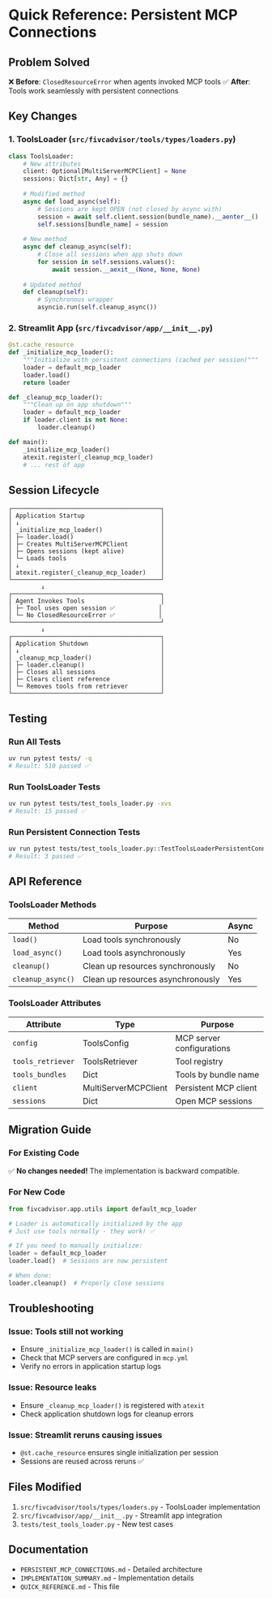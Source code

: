 # Quick Reference: Persistent MCP Connections

## Problem Solved
❌ **Before**: `ClosedResourceError` when agents invoked MCP tools
✅ **After**: Tools work seamlessly with persistent connections

## Key Changes

### 1. ToolsLoader (`src/fivcadvisor/tools/types/loaders.py`)

```python
class ToolsLoader:
    # New attributes
    client: Optional[MultiServerMCPClient] = None
    sessions: Dict[str, Any] = {}
    
    # Modified method
    async def load_async(self):
        # Sessions are kept OPEN (not closed by async with)
        session = await self.client.session(bundle_name).__aenter__()
        self.sessions[bundle_name] = session
    
    # New method
    async def cleanup_async(self):
        # Close all sessions when app shuts down
        for session in self.sessions.values():
            await session.__aexit__(None, None, None)
    
    # Updated method
    def cleanup(self):
        # Synchronous wrapper
        asyncio.run(self.cleanup_async())
```

### 2. Streamlit App (`src/fivcadvisor/app/__init__.py`)

```python
@st.cache_resource
def _initialize_mcp_loader():
    """Initialize with persistent connections (cached per session)"""
    loader = default_mcp_loader
    loader.load()
    return loader

def _cleanup_mcp_loader():
    """Clean up on app shutdown"""
    loader = default_mcp_loader
    if loader.client is not None:
        loader.cleanup()

def main():
    _initialize_mcp_loader()
    atexit.register(_cleanup_mcp_loader)
    # ... rest of app
```

## Session Lifecycle

```
┌─────────────────────────────────────────┐
│ Application Startup                     │
│ ↓                                       │
│ _initialize_mcp_loader()                │
│ ├─ loader.load()                        │
│ ├─ Creates MultiServerMCPClient         │
│ ├─ Opens sessions (kept alive)          │
│ └─ Loads tools                          │
│ ↓                                       │
│ atexit.register(_cleanup_mcp_loader)    │
└─────────────────────────────────────────┘
         ↓
┌─────────────────────────────────────────┐
│ Agent Invokes Tools                     │
│ ├─ Tool uses open session ✅            │
│ └─ No ClosedResourceError ✅            │
└─────────────────────────────────────────┘
         ↓
┌─────────────────────────────────────────┐
│ Application Shutdown                    │
│ ↓                                       │
│ _cleanup_mcp_loader()                   │
│ ├─ loader.cleanup()                     │
│ ├─ Closes all sessions                  │
│ ├─ Clears client reference              │
│ └─ Removes tools from retriever         │
└─────────────────────────────────────────┘
```

## Testing

### Run All Tests
```bash
uv run pytest tests/ -q
# Result: 510 passed ✅
```

### Run ToolsLoader Tests
```bash
uv run pytest tests/test_tools_loader.py -xvs
# Result: 15 passed ✅
```

### Run Persistent Connection Tests
```bash
uv run pytest tests/test_tools_loader.py::TestToolsLoaderPersistentConnections -xvs
# Result: 3 passed ✅
```

## API Reference

### ToolsLoader Methods

| Method | Purpose | Async |
|--------|---------|-------|
| `load()` | Load tools synchronously | No |
| `load_async()` | Load tools asynchronously | Yes |
| `cleanup()` | Clean up resources synchronously | No |
| `cleanup_async()` | Clean up resources asynchronously | Yes |

### ToolsLoader Attributes

| Attribute | Type | Purpose |
|-----------|------|---------|
| `config` | ToolsConfig | MCP server configurations |
| `tools_retriever` | ToolsRetriever | Tool registry |
| `tools_bundles` | Dict | Tools by bundle name |
| `client` | MultiServerMCPClient | Persistent MCP client |
| `sessions` | Dict | Open MCP sessions |

## Migration Guide

### For Existing Code
✅ **No changes needed!** The implementation is backward compatible.

### For New Code
```python
from fivcadvisor.app.utils import default_mcp_loader

# Loader is automatically initialized by the app
# Just use tools normally - they work! ✅

# If you need to manually initialize:
loader = default_mcp_loader
loader.load()  # Sessions are now persistent

# When done:
loader.cleanup()  # Properly close sessions
```

## Troubleshooting

### Issue: Tools still not working
- Ensure `_initialize_mcp_loader()` is called in `main()`
- Check that MCP servers are configured in `mcp.yml`
- Verify no errors in application startup logs

### Issue: Resource leaks
- Ensure `_cleanup_mcp_loader()` is registered with `atexit`
- Check application shutdown logs for cleanup errors

### Issue: Streamlit reruns causing issues
- `@st.cache_resource` ensures single initialization per session
- Sessions are reused across reruns ✅

## Files Modified

1. `src/fivcadvisor/tools/types/loaders.py` - ToolsLoader implementation
2. `src/fivcadvisor/app/__init__.py` - Streamlit app integration
3. `tests/test_tools_loader.py` - New test cases

## Documentation

- `PERSISTENT_MCP_CONNECTIONS.md` - Detailed architecture
- `IMPLEMENTATION_SUMMARY.md` - Implementation details
- `QUICK_REFERENCE.md` - This file

